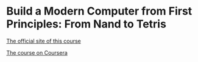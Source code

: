 # Build a Modern Computer from First Principles: From Nand to Tetris

[The official site of this course](https://www.nand2tetris.org/)

[The course on Coursera](https://www.coursera.org/learn/build-a-computer)
